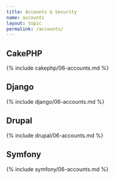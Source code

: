 ```yaml
---
title: Accounts & Security
name: accounts
layout: topic
permalink: /accounts/
---
```

## CakePHP
{% include cakephp/06-accounts.md %}

## Django
{% include django/06-accounts.md %}

## Drupal
{% include drupal/06-accounts.md %}

## Symfony
{% include symfony/06-accounts.md %}
